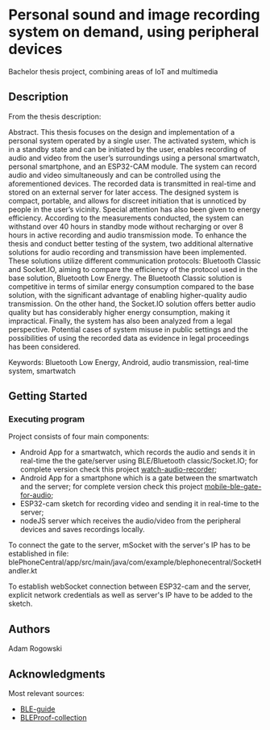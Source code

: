 # Personal sound and image recording system on demand, using peripheral devices

Bachelor thesis project, combining areas of IoT and multimedia

## Description

From the thesis description:

Abstract.
This thesis focuses on the design and implementation of a personal system operated by a single user. The activated system, which is in a standby state and can be initiated by the user, enables recording of audio and video from the user’s surroundings using a personal smartwatch, personal smartphone, and an ESP32-CAM module. The system can record audio and video simultaneously and can be controlled using the aforementioned devices. The recorded data is transmitted in real-time and stored on an external server for later access.
The designed system is compact, portable, and allows for discreet initiation that is unnoticed by people in the user’s vicinity. Special attention has also been given to energy efficiency. According to the measurements conducted, the system can withstand over 40 hours in standby mode without recharging or over 8 hours in active recording and audio transmission mode.
To enhance the thesis and conduct better testing of the system, two additional alternative solutions for audio recording and transmission have been implemented. These solutions utilize different communication protocols: Bluetooth Classic and Socket.IO, aiming to compare the efficiency of the protocol used in the base solution, Bluetooth Low Energy. The Bluetooth Classic solution is competitive in terms of similar energy consumption compared to the base solution, with the significant advantage of enabling higher-quality audio transmission. On the other hand, the Socket.IO solution offers better audio quality but has considerably higher energy consumption, making it impractical.
Finally, the system has also been analyzed from a legal perspective. Potential cases of system misuse in public settings and the possibilities of using the recorded data as evidence in legal proceedings has been considered.

Keywords: Bluetooth Low Energy, Android, audio transmission, real-time system, smartwatch

## Getting Started

### Executing program

Project consists of four main components:

- Android App for a smartwatch, which records the audio and sends it in real-time the the gate/server using BLE/Bluetooth classic/Socket.IO; for complete version check this project [watch-audio-recorder](https://github.com/AdamRogowski/watch-audio-recorder);
- Android App for a smartphone which is a gate between the smartwatch and the server; for complete version check this project [mobile-ble-gate-for-audio](https://github.com/AdamRogowski/mobile-ble-gate-for-audio);
- ESP32-cam sketch for recording video and sending it in real-time to the server;
- nodeJS server which receives the audio/video from the peripheral devices and saves recordings locally.

To connect the gate to the server, mSocket with the server's IP has to be established in file: blePhoneCentral/app/src/main/java/com/example/blephonecentral/SocketHandler.kt

To establish webSocket connection between ESP32-cam and the server, explicit network credentials as well as server's IP have to be added to the sketch.

## Authors

Adam Rogowski

## Acknowledgments

Most relevant sources:

- [BLE-guide](https://punchthrough.com/android-ble-guide/)
- [BLEProof-collection](https://github.com/alexanderlavrushko/BLEProof-collection)
